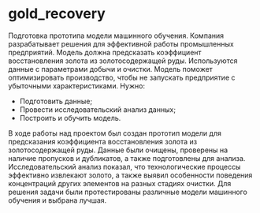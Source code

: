 # gold_recovery
Подготовка прототипа модели машинного обучения. Компания разрабатывает решения для эффективной работы промышленных предприятий.
Модель должна предсказать коэффициент восстановления золота из золотосодержащей руды. Используются данные с параметрами добычи и очистки.
Модель поможет оптимизировать производство, чтобы не запускать предприятие с убыточными характеристиками.
Нужно:
- Подготовить данные;
- Провести исследовательский анализ данных;
- Построить и обучить модель.

В ходе работы над проектом был создан прототип модели для предсказания коэффициента восстановления золота из золотосодержащей руды. Данные были очищены, проверены на наличие пропусков и дубликатов, а также подготовлены для анализа. Исследовательский анализ показал, что технологические процессы эффективно извлекают золото, а также выявил особенности поведения концентраций других элементов на разных стадиях очистки. Для решения задачи были протестированы различные модели машинного обучения и выбрана лучшая.
